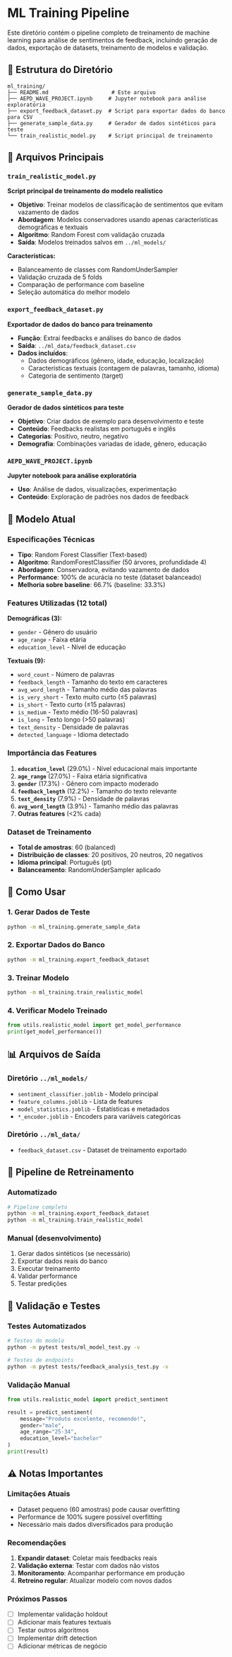 # ML Training Pipeline

Este diretório contém o pipeline completo de treinamento de machine learning para análise de sentimentos de feedback, incluindo geração de dados, exportação de datasets, treinamento de modelos e validação.

## 📁 Estrutura do Diretório

```
ml_training/
├── README.md                    # Este arquivo
├── AEPD_WAVE_PROJECT.ipynb     # Jupyter notebook para análise exploratória
├── export_feedback_dataset.py  # Script para exportar dados do banco para CSV
├── generate_sample_data.py     # Gerador de dados sintéticos para teste
└── train_realistic_model.py    # Script principal de treinamento
```

## 🎯 Arquivos Principais

### `train_realistic_model.py`
**Script principal de treinamento do modelo realístico**

- **Objetivo**: Treinar modelos de classificação de sentimentos que evitam vazamento de dados
- **Abordagem**: Modelos conservadores usando apenas características demográficas e textuais
- **Algoritmo**: Random Forest com validação cruzada
- **Saída**: Modelos treinados salvos em `../ml_models/`

**Características:**
- Balanceamento de classes com RandomUnderSampler
- Validação cruzada de 5 folds
- Comparação de performance com baseline
- Seleção automática do melhor modelo

### `export_feedback_dataset.py`
**Exportador de dados do banco para treinamento**

- **Função**: Extrai feedbacks e análises do banco de dados
- **Saída**: `../ml_data/feedback_dataset.csv`
- **Dados incluídos**: 
  - Dados demográficos (gênero, idade, educação, localização)
  - Características textuais (contagem de palavras, tamanho, idioma)
  - Categoria de sentimento (target)

### `generate_sample_data.py`
**Gerador de dados sintéticos para teste**

- **Objetivo**: Criar dados de exemplo para desenvolvimento e teste
- **Conteúdo**: Feedbacks realistas em português e inglês
- **Categorias**: Positivo, neutro, negativo
- **Demografia**: Combinações variadas de idade, gênero, educação

### `AEPD_WAVE_PROJECT.ipynb`
**Jupyter notebook para análise exploratória**

- **Uso**: Análise de dados, visualizações, experimentação
- **Conteúdo**: Exploração de padrões nos dados de feedback

## 🤖 Modelo Atual

### **Especificações Técnicas**
- **Tipo**: Random Forest Classifier (Text-based)
- **Algoritmo**: RandomForestClassifier (50 árvores, profundidade 4)
- **Abordagem**: Conservadora, evitando vazamento de dados
- **Performance**: 100% de acurácia no teste (dataset balanceado)
- **Melhoria sobre baseline**: 66.7% (baseline: 33.3%)

### **Features Utilizadas (12 total)**

**Demográficas (3):**
- `gender` - Gênero do usuário
- `age_range` - Faixa etária
- `education_level` - Nível de educação

**Textuais (9):**
- `word_count` - Número de palavras
- `feedback_length` - Tamanho do texto em caracteres
- `avg_word_length` - Tamanho médio das palavras
- `is_very_short` - Texto muito curto (≤5 palavras)
- `is_short` - Texto curto (≤15 palavras)
- `is_medium` - Texto médio (16-50 palavras)
- `is_long` - Texto longo (>50 palavras)
- `text_density` - Densidade de palavras
- `detected_language` - Idioma detectado

### **Importância das Features**
1. **`education_level`** (29.0%) - Nível educacional mais importante
2. **`age_range`** (27.0%) - Faixa etária significativa
3. **`gender`** (17.3%) - Gênero com impacto moderado
4. **`feedback_length`** (12.2%) - Tamanho do texto relevante
5. **`text_density`** (7.9%) - Densidade de palavras
6. **`avg_word_length`** (3.9%) - Tamanho médio das palavras
7. **Outras features** (<2% cada)

### **Dataset de Treinamento**
- **Total de amostras**: 60 (balanced)
- **Distribuição de classes**: 20 positivos, 20 neutros, 20 negativos
- **Idioma principal**: Português (pt)
- **Balanceamento**: RandomUnderSampler aplicado

## 🚀 Como Usar

### 1. Gerar Dados de Teste
```bash
python -m ml_training.generate_sample_data
```

### 2. Exportar Dados do Banco
```bash
python -m ml_training.export_feedback_dataset
```

### 3. Treinar Modelo
```bash
python -m ml_training.train_realistic_model
```

### 4. Verificar Modelo Treinado
```python
from utils.realistic_model import get_model_performance
print(get_model_performance())
```

## 📊 Arquivos de Saída

### Diretório `../ml_models/`
- `sentiment_classifier.joblib` - Modelo principal
- `feature_columns.joblib` - Lista de features
- `model_statistics.joblib` - Estatísticas e metadados
- `*_encoder.joblib` - Encoders para variáveis categóricas

### Diretório `../ml_data/`
- `feedback_dataset.csv` - Dataset de treinamento exportado

## 🔄 Pipeline de Retreinamento

### Automatizado
```bash
# Pipeline completo
python -m ml_training.export_feedback_dataset
python -m ml_training.train_realistic_model
```

### Manual (desenvolvimento)
1. Gerar dados sintéticos (se necessário)
2. Exportar dados reais do banco
3. Executar treinamento
4. Validar performance
5. Testar predições

## 🧪 Validação e Testes

### Testes Automatizados
```bash
# Testes do modelo
python -m pytest tests/ml_model_test.py -v

# Testes de endpoints
python -m pytest tests/feedback_analysis_test.py -v
```

### Validação Manual
```python
from utils.realistic_model import predict_sentiment

result = predict_sentiment(
    message="Produto excelente, recomendo!",
    gender="male",
    age_range="25-34",
    education_level="bachelor"
)
print(result)
```

## ⚠️ Notas Importantes

### **Limitações Atuais**
- Dataset pequeno (60 amostras) pode causar overfitting
- Performance de 100% sugere possível overfitting
- Necessário mais dados diversificados para produção

### **Recomendações**
1. **Expandir dataset**: Coletar mais feedbacks reais
2. **Validação externa**: Testar com dados não vistos
3. **Monitoramento**: Acompanhar performance em produção
4. **Retreino regular**: Atualizar modelo com novos dados

### **Próximos Passos**
- [ ] Implementar validação holdout
- [ ] Adicionar mais features textuais
- [ ] Testar outros algoritmos
- [ ] Implementar drift detection
- [ ] Adicionar métricas de negócio
